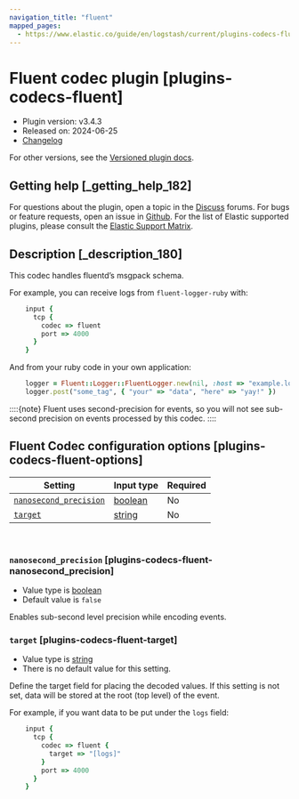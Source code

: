 ```yaml
---
navigation_title: "fluent"
mapped_pages:
  - https://www.elastic.co/guide/en/logstash/current/plugins-codecs-fluent.html
---
```


# Fluent codec plugin [plugins-codecs-fluent]


* Plugin version: v3.4.3
* Released on: 2024-06-25
* [Changelog](https://github.com/logstash-plugins/logstash-codec-fluent/blob/v3.4.3/CHANGELOG.md)

For other versions, see the [Versioned plugin docs](/vpr/codec-fluent-index.md).

## Getting help [_getting_help_182]

For questions about the plugin, open a topic in the [Discuss](http://discuss.elastic.co) forums. For bugs or feature requests, open an issue in [Github](https://github.com/logstash-plugins/logstash-codec-fluent). For the list of Elastic supported plugins, please consult the [Elastic Support Matrix](https://www.elastic.co/support/matrix#logstash_plugins).


## Description [_description_180]

This codec handles fluentd’s msgpack schema.

For example, you can receive logs from `fluent-logger-ruby` with:

```ruby
    input {
      tcp {
        codec => fluent
        port => 4000
      }
    }
```

And from your ruby code in your own application:

```ruby
    logger = Fluent::Logger::FluentLogger.new(nil, :host => "example.log", :port => 4000)
    logger.post("some_tag", { "your" => "data", "here" => "yay!" })
```

::::{note} 
Fluent uses second-precision for events, so you will not see sub-second precision on events processed by this codec.
::::



## Fluent Codec configuration options [plugins-codecs-fluent-options]

| Setting | Input type | Required |
| --- | --- | --- |
| [`nanosecond_precision`](plugins-codecs-fluent.md#plugins-codecs-fluent-nanosecond_precision) | [boolean](value-types.md#boolean) | No |
| [`target`](plugins-codecs-fluent.md#plugins-codecs-fluent-target) | [string](value-types.md#string) | No |

 

### `nanosecond_precision` [plugins-codecs-fluent-nanosecond_precision]

* Value type is [boolean](value-types.md#boolean)
* Default value is `false`

Enables sub-second level precision while encoding events.


### `target` [plugins-codecs-fluent-target]

* Value type is [string](value-types.md#string)
* There is no default value for this setting.

Define the target field for placing the decoded values. If this setting is not set, data will be stored at the root (top level) of the event.

For example, if you want data to be put under the `logs` field:

```ruby
    input {
      tcp {
        codec => fluent {
          target => "[logs]"
        }
        port => 4000
      }
    }
```



